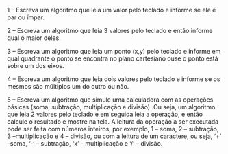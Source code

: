 1 – Escreva um algoritmo que leia um valor pelo teclado e informe se ele é par ou ímpar.

2 – Escreva um algoritmo que leia 3 valores pelo teclado e então informe qual o maior deles.

3 – Escreva um algoritmo que leia um ponto (x,y) pelo teclado e informe em qual quadrante o ponto se encontra no plano cartesiano ouse o ponto está sobre um dos eixos.

4 – Escreva um algoritmo que leia dois valores pelo teclado e informe se os mesmos são múltiplos um do outro ou não.

5 – Escreva um algoritmo que simule uma calculadora com as operações básicas (soma, subtração, multiplicação e divisão). Ou seja, um algoritmo que leia 2 valores pelo teclado e em seguida leia a operação, e então calcule o resultado e mostre na tela. A leitura da operação a ser executada pode ser feita com números inteiros, por exemplo, 1 – soma, 2 – subtração, 3 –multiplicação e 4 – divisão, ou com a leitura de um caractere, ou seja, ‘+’ –soma, ‘-‘ – subtração, ‘x’ - multiplicação e ‘/’ – divisão.
